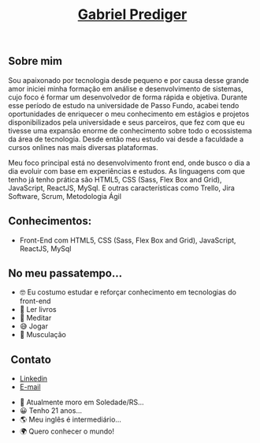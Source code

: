 # <h1 align="center" color="#008B8B"> <a href="https://www.linkedin.com/in/gabrielprediger/">Gabriel Prediger</a></h1>
 
## Sobre mim
Sou apaixonado por tecnologia desde pequeno e por causa desse grande amor iniciei minha formação em análise e desenvolvimento de sistemas, cujo foco é formar um desenvolvedor de forma rápida e objetiva. Durante esse período de estudo na universidade de Passo Fundo, acabei tendo oportunidades de enriquecer o meu conhecimento em estágios e projetos disponibilizados pela universidade e seus parceiros, que fez com que eu tivesse uma expansão enorme de conhecimento sobre todo o ecossistema da área de tecnologia. Desde então meu estudo vai desde a faculdade a cursos onlines nas mais diversas plataformas.

Meu foco principal está no desenvolvimento front end, onde busco o dia a dia evoluir com base em experiências e estudos. As linguagens com que tenho já tenho prática são HTML5, CSS (Sass, Flex Box and Grid), JavaScript, ReactJS, MySql. E outras características como Trello, Jira Software, Scrum, Metodologia Ágil 

## Conhecimentos:
- Front-End com HTML5, CSS (Sass, Flex Box and Grid), JavaScript, ReactJS, MySql


## No meu passatempo...
- 🤓 Eu costumo estudar e reforçar conhecimento em tecnologias do front-end
- 📕 Ler livros
- 🌻 Meditar
- 😅 Jogar
- 💪 Musculação



##  Contato
- <a href="https://www.linkedin.com/in/gabrielprediger/">Linkedin</a>
- <a href="mailto:gabrielprediger046@gmail.com">E-mail</a>
</div>

- 🏡 Atualmente moro em Soledade/RS...
- 😀 Tenho 21 anos...
- 🌎 Meu inglês é intermediário...
- 🌍 Quero conhecer o mundo! 
